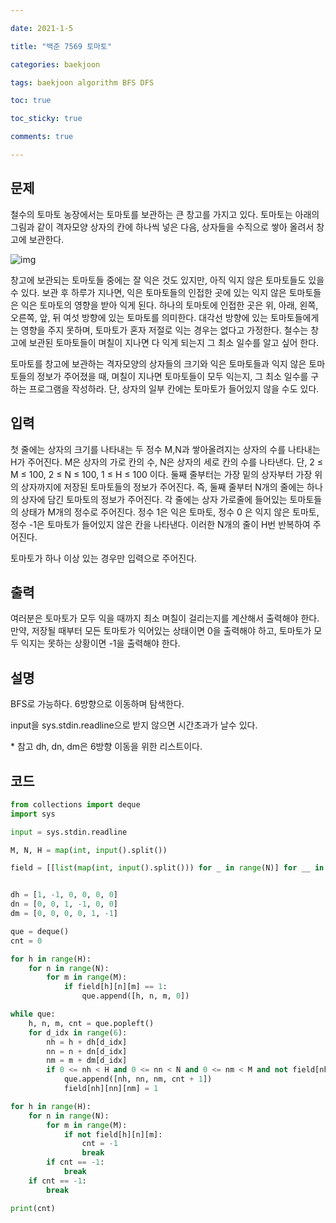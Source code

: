 ```yaml
---

date: 2021-1-5

title: "백준 7569 토마토"

categories: baekjoon

tags: baekjoon algorithm BFS DFS

toc: true

toc_sticky: true

comments: true

---
```


## 문제

철수의 토마토 농장에서는 토마토를 보관하는 큰 창고를 가지고 있다. 토마토는 아래의 그림과 같이 격자모양 상자의 칸에 하나씩 넣은 다음, 상자들을 수직으로 쌓아 올려서 창고에 보관한다.

![img](https://www.acmicpc.net/upload/images/tomato.png)

창고에 보관되는 토마토들 중에는 잘 익은 것도 있지만, 아직 익지 않은 토마토들도 있을 수 있다. 보관 후 하루가 지나면, 익은 토마토들의 인접한 곳에 있는 익지 않은 토마토들은 익은 토마토의 영향을 받아 익게 된다. 하나의 토마토에 인접한 곳은 위, 아래, 왼쪽, 오른쪽, 앞, 뒤 여섯 방향에 있는 토마토를 의미한다. 대각선 방향에 있는 토마토들에게는 영향을 주지 못하며, 토마토가 혼자 저절로 익는 경우는 없다고 가정한다. 철수는 창고에 보관된 토마토들이 며칠이 지나면 다 익게 되는지 그 최소 일수를 알고 싶어 한다.

토마토를 창고에 보관하는 격자모양의 상자들의 크기와 익은 토마토들과 익지 않은 토마토들의 정보가 주어졌을 때, 며칠이 지나면 토마토들이 모두 익는지, 그 최소 일수를 구하는 프로그램을 작성하라. 단, 상자의 일부 칸에는 토마토가 들어있지 않을 수도 있다.



## 입력

첫 줄에는 상자의 크기를 나타내는 두 정수 M,N과 쌓아올려지는 상자의 수를 나타내는 H가 주어진다. M은 상자의 가로 칸의 수, N은 상자의 세로 칸의 수를 나타낸다. 단, 2 ≤ M ≤ 100, 2 ≤ N ≤ 100, 1 ≤ H ≤ 100 이다. 둘째 줄부터는 가장 밑의 상자부터 가장 위의 상자까지에 저장된 토마토들의 정보가 주어진다. 즉, 둘째 줄부터 N개의 줄에는 하나의 상자에 담긴 토마토의 정보가 주어진다. 각 줄에는 상자 가로줄에 들어있는 토마토들의 상태가 M개의 정수로 주어진다. 정수 1은 익은 토마토, 정수 0 은 익지 않은 토마토, 정수 -1은 토마토가 들어있지 않은 칸을 나타낸다. 이러한 N개의 줄이 H번 반복하여 주어진다.

토마토가 하나 이상 있는 경우만 입력으로 주어진다.



## 출력

여러분은 토마토가 모두 익을 때까지 최소 며칠이 걸리는지를 계산해서 출력해야 한다. 만약, 저장될 때부터 모든 토마토가 익어있는 상태이면 0을 출력해야 하고, 토마토가 모두 익지는 못하는 상황이면 -1을 출력해야 한다.



## 설명
BFS로 가능하다.
6방향으로 이동하며 탐색한다.

input을 sys.stdin.readline으로 받지 않으면 시간초과가 날수 있다.

\* 참고
dh, dn, dm은 6방향 이동을 위한 리스트이다.

## 코드
```python
from collections import deque
import sys

input = sys.stdin.readline

M, N, H = map(int, input().split())

field = [[list(map(int, input().split())) for _ in range(N)] for __ in range(H)]


dh = [1, -1, 0, 0, 0, 0]
dn = [0, 0, 1, -1, 0, 0]
dm = [0, 0, 0, 0, 1, -1]

que = deque()
cnt = 0

for h in range(H):
    for n in range(N):
        for m in range(M):
            if field[h][n][m] == 1:
                que.append([h, n, m, 0])

while que:
    h, n, m, cnt = que.popleft()
    for d_idx in range(6):
        nh = h + dh[d_idx]
        nn = n + dn[d_idx]
        nm = m + dm[d_idx]
        if 0 <= nh < H and 0 <= nn < N and 0 <= nm < M and not field[nh][nn][nm]:
            que.append([nh, nn, nm, cnt + 1])
            field[nh][nn][nm] = 1

for h in range(H):
    for n in range(N):
        for m in range(M):
            if not field[h][n][m]:
                cnt = -1
                break
        if cnt == -1:
            break
    if cnt == -1:
        break

print(cnt)

```